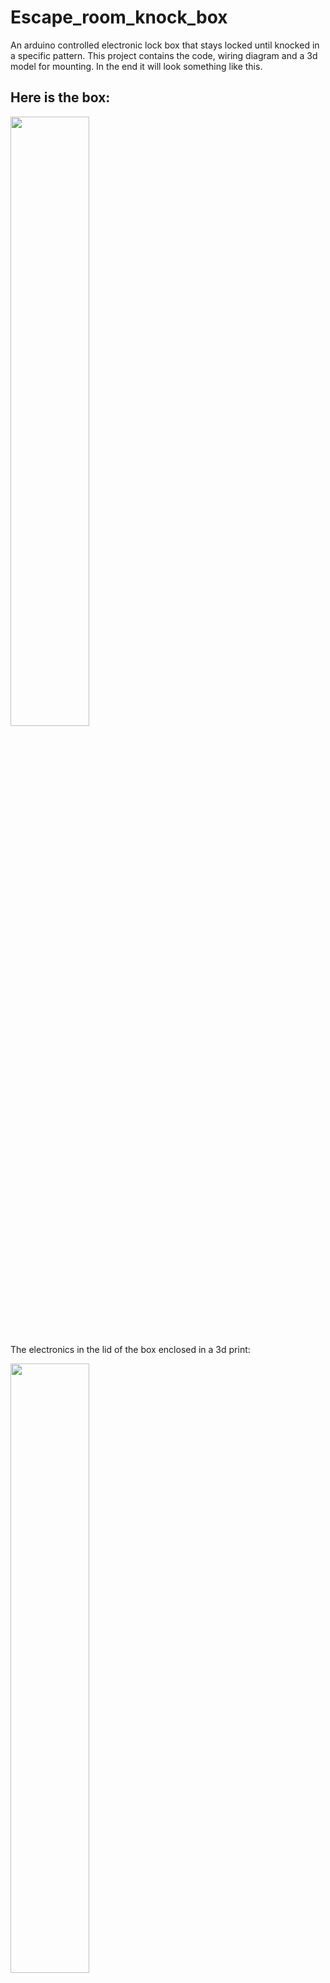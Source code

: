 # Escape_room_knock_box
An arduino controlled electronic lock box that stays locked until knocked in a specific pattern. This project contains the code, wiring diagram and a 3d model for mounting. In the end it will look something like this.

## Here is the box:

<img src="https://user-images.githubusercontent.com/29553708/148718283-6bc4d581-e913-4ac2-99eb-40a168c99a2c.jpg" width=50% height=50%>

The electronics in the lid of the box enclosed in a 3d print:

<img src="https://user-images.githubusercontent.com/29553708/148718309-45da3590-3d4f-4917-9811-95cfdf687571.jpg" width=50% height=50%>

Removing the 3d printed cover:

<img src="https://user-images.githubusercontent.com/29553708/148718336-3f34b648-8668-452f-8b58-3d1406149245.jpg" width=50% height=50%>

Finally an up close picture of the electronics:

<img src="https://user-images.githubusercontent.com/29553708/148718371-1d022e31-ecde-41ee-9b70-ebf14f59f447.jpg" width=50% height=50%>

## Code Base:
The code is written in arduino and has a number of global variables to control the sensitivity and knock pattern for the code. No special requirements for setup as there are no other dependencies. 

## Electronics:
Here is the wiring diagram which includes the following:
  - Arduino nano
  - one 8x AA/AAA battery holder (or two 4x wired as shown in the diagram)
  - one TIP 120 transistor
  - one 1N4001 diode
  - one Piezo electric sensor
  - one 2.2 kΩ resistor
  - one solenoid lock (9-12V operation normally closed)
  - (optional) one protoboard 

<img src="https://user-images.githubusercontent.com/29553708/148709073-46046fa8-4154-4a4d-8cb2-e704124d9b02.png" width=50% height=50%>

The wiring schematic is also shown here (though the TIP 120 schematic from adafruit appears unreasonably large in the Fritzing program). The drawing is also included in the repo.

<img src="https://user-images.githubusercontent.com/29553708/148711272-a373ed85-852e-4f08-b7c7-d4c5df3c55f9.png" width=75% height=75%>

## 3D Printing/construction:
For the 3d printed parts, glue the base plate to the top of the lid with the nuts (#4 and #6) captivated against the top of the box. There are spaces for 4 nuts but 2 opposite corners is enough to hold the electronics. After gluing, you will need to screw a hole for a #2 screw in the protoboard to screw the board to the base plate. The cap will then go on using #6 screws.

Also note that the latch mechanism needs something to catch onto when closed. This can be a simple thin sheet glued to the side of the box base. In my case the box
